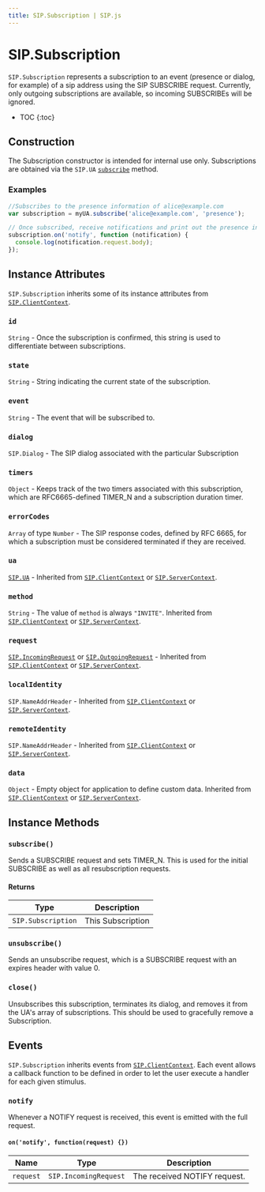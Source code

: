 ```yaml
---
title: SIP.Subscription | SIP.js
---
```

# SIP.Subscription

`SIP.Subscription` represents a subscription to an event (presence or dialog, for example) of a sip address using the SIP SUBSCRIBE request. Currently, only outgoing subscriptions are available, so incoming SUBSCRIBEs will be ignored.

* TOC
{:toc}

## Construction

The Subscription constructor is intended for internal use only. Subscriptions are obtained via the `SIP.UA` [`subscribe`](/api/devel/ua/#subscribe) method.

### Examples

~~~ javascript
//Subscribes to the presence information of alice@example.com
var subscription = myUA.subscribe('alice@example.com', 'presence');

// Once subscribed, receive notifications and print out the presence information
subscription.on('notify', function (notification) {
  console.log(notification.request.body);
});
~~~

## Instance Attributes

`SIP.Subscription` inherits some of its instance attributes from [`SIP.ClientContext`](/api/0.5.0/context/client/).

### `id`

`String` - Once the subscription is confirmed, this string is used to differentiate between subscriptions.

### `state`

`String` - String indicating the current state of the subscription.

### `event`

`String` - The event that will be subscribed to.

### `dialog`

`SIP.Dialog` - The SIP dialog associated with the particular Subscription

### `timers`

`Object` - Keeps track of the two timers associated with this subscription, which are RFC6665-defined TIMER_N and a subscription duration timer.

### `errorCodes`

`Array` of type `Number` - The SIP response codes, defined by RFC 6665, for which a subscription must be considered terminated if they are received.

### `ua`

[`SIP.UA`](/api/0.5.0/ua/) - Inherited from [`SIP.ClientContext`](/api/0.5.0/context/client/#ua) or [`SIP.ServerContext`](/api/0.5.0/context/server/#ua).

### `method`

`String` - The value of `method` is always `"INVITE"`. Inherited from [`SIP.ClientContext`](/api/0.5.0/context/client/#method) or [`SIP.ServerContext`](/api/0.5.0/context/server/#method).

### `request`

[`SIP.IncomingRequest`](/api/0.5.0/incomingMessage/) or [`SIP.OutgoingRequest`](/api/0.5.0/outgoingRequest/) - Inherited from [`SIP.ClientContext`](/api/0.5.0/context/client/#request) or [`SIP.ServerContext`](/api/0.5.0/context/server/#request).

### `localIdentity`

`SIP.NameAddrHeader` - Inherited from [`SIP.ClientContext`](/api/0.5.0/context/client/#localIdentity) or [`SIP.ServerContext`](/api/0.5.0/context/server/#localIdentity).

### `remoteIdentity`

`SIP.NameAddrHeader` - Inherited from [`SIP.ClientContext`](/api/0.5.0/context/client/#remoteIdentity) or [`SIP.ServerContext`](/api/0.5.0/context/server/#remoteIdentity).

### `data`

`Object` - Empty object for application to define custom data. Inherited from [`SIP.ClientContext`](/api/0.5.0/context/client/#data) or [`SIP.ServerContext`](/api/0.5.0/context/server/#data).


## Instance Methods

### `subscribe()`

Sends a SUBSCRIBE request and sets TIMER_N. This is used for the initial SUBSCRIBE as well as all resubscription requests.

#### Returns

Type | Description
-|-
`SIP.Subscription` | This Subscription

### `unsubscribe()`

Sends an unsubscribe request, which is a SUBSCRIBE request with an expires header with value 0.

### `close()`

Unsubscribes this subscription, terminates its dialog, and removes it from the UA's array of subscriptions. This should be used to gracefully remove a Subscription.

## Events

`SIP.Subscription` inherits events from [`SIP.ClientContext`](/api/0.5.0/context/client/). Each event allows a callback function to be defined in order to let the user execute a handler for each given stimulus.

### `notify`

Whenever a NOTIFY request is received, this event is emitted with the full request.

#### `on('notify', function(request) {})`

Name                  | Type               | Description
----------------------|--------------------|--------------
`request`             |`SIP.IncomingRequest`|The received NOTIFY request.